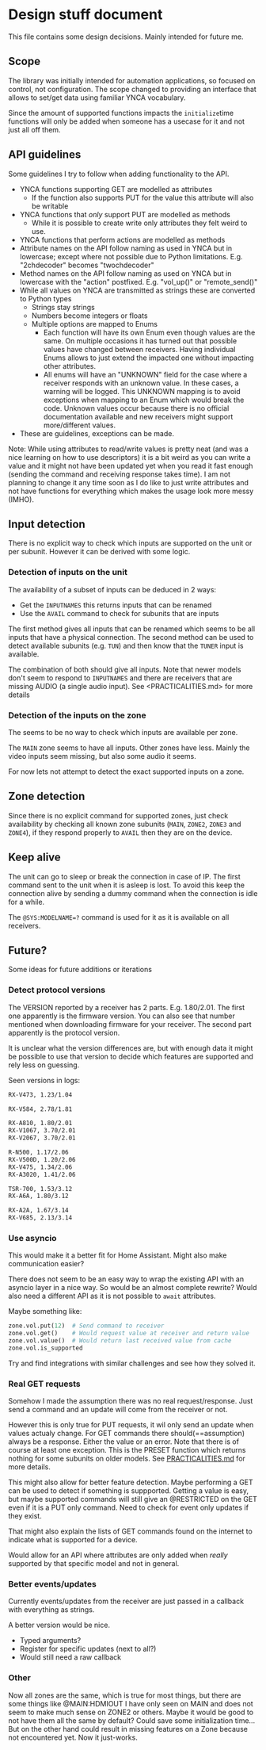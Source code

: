 # Design stuff document

This file contains some design decisions. Mainly intended for future me.

## Scope

The library was initially intended for automation applications, so focused on control, not configuration.
The scope changed to providing an interface that allows to set/get data using familiar YNCA vocabulary.

Since the amount of supported functions impacts the `initialize`time functions will only be added when someone has a usecase for it and not just all off them.

## API guidelines

Some guidelines I try to follow when adding functionality to the API.

* YNCA functions supporting GET are modelled as attributes
  * If the function also supports PUT for the value this attribute will also be writable
* YNCA functions that _only_ support PUT are modelled as methods
  * While it is possible to create write only attributes they felt weird to use.
* YNCA functions that perform actions are modelled as methods
* Attribute names on the API follow naming as used in YNCA but in lowercase; except where not possible due to Python limitations. E.g. "2chdecoder" becomes "twochdecoder"
* Method names on the API follow naming as used on YNCA but in lowercase with the "action" postfixed. E.g. "vol_up()" or "remote_send()"
* While all values on YNCA are transmitted as strings these are converted to Python types
  * Strings stay strings
  * Numbers become integers or floats
  * Multiple options are mapped to Enums
    * Each function will have its own Enum even though values are the same. On multiple occasions it has turned out that possible values have changed between receivers. Having individual Enums allows to just extend the impacted one without impacting other attributes.
    * All enums will have an "UNKNOWN" field for the case where a receiver responds with an unknown value. In these cases, a warning will be logged. This UNKNOWN mapping is to avoid exceptions when mapping to an Enum which would break the code. Unknown values occur because there is no official documentation available and new receivers might support more/different values.
* These are guidelines, exceptions can be made.

Note:
While using attributes to read/write values is pretty neat (and was a nice learning on how to use descriptors) it is a bit weird as you can write a value and it might not have been updated yet when you read it fast enough (sending the command and receiving response takes time). I am not planning to change it any time soon as I do like to just write attributes and not have functions for everything which makes the usage look more messy (IMHO).

## Input detection

There is no explicit way to check which inputs are supported on the unit or per subunit.
However it can be derived with some logic.

### Detection of inputs on the unit

The availability of a subset of inputs can be deduced in 2 ways:

* Get the `INPUTNAMES` this returns inputs that can be renamed
* Use the `AVAIL` command to check for subunits that are inputs

The first method gives all inputs that can be renamed which seems to be all inputs that have a physical connection.
The second method can be used to detect available subunits (e.g. `TUN`) and then know that the `TUNER` input is available.

The combination of both should give all inputs.
Note that newer models don't seem to respond to `INPUTNAMES` and there are receivers that are missing AUDIO (a single audio input). See <PRACTICALITIES.md> for more details

### Detection of the inputs on the zone

The seems to be no way to check which inputs are available per zone.

The `MAIN` zone seems to have all inputs. Other zones have less. Mainly the video inputs seem missing, but also some audio it seems.

For now lets not attempt to detect the exact supported inputs on a zone.

## Zone detection

Since there is no explicit command for supported zones, just check availability by checking all known zone subunits (`MAIN`, `ZONE2`, `ZONE3` and `ZONE4`), if they respond properly to `AVAIL` then they are on the device.

## Keep alive

The unit can go to sleep or break the connection in case of IP.
The first command sent to the unit when it is asleep is lost.
To avoid this keep the connection alive by sending a dummy command when the connection is idle for a while.

The `@SYS:MODELNAME=?` command is used for it as it is available on all receivers.

## Future?

Some ideas for future additions or iterations

### Detect protocol versions

The VERSION reported by a receiver has 2 parts. E.g. 1.80/2.01. The first one apparently is the firmware version. You can also see that number mentioned when downloading firmware for your receiver. The second part apparently is the protocol version.

It is unclear what the version differences are, but with enough data it might be possible to use that version to decide which features are supported and rely less on guessing.

Seen versions in logs:

```txt
RX-V473, 1.23/1.04

RX-V584, 2.78/1.81

RX-A810, 1.80/2.01
RX-V1067, 3.70/2.01
RX-V2067, 3.70/2.01

R-N500, 1.17/2.06
RX-V500D, 1.20/2.06
RX-V475, 1.34/2.06
RX-A3020, 1.41/2.06

TSR-700, 1.53/3.12
RX-A6A, 1.80/3.12

RX-A2A, 1.67/3.14
RX-V685, 2.13/3.14
```

### Use asyncio

This would make it a better fit for Home Assistant. Might also make communication easier?

There does not seem to be an easy way to wrap the existing API with an asyncio layer in a nice way. So would be an almost complete rewrite?
Would also need a different API as it is not possible to `await` attributes.

Maybe something like:

```python
zone.vol.put(12)  # Send command to receiver
zone.vol.get()    # Would request value at receiver and return value
zone.vol.value()  # Would return last received value from cache
zone.vol.is_supported
```

Try and find integrations with similar challenges and see how they solved it.

### Real GET requests

Somehow I made the assumption there was no real request/response. Just send a command and an update will come from the receiver or not.

However this is only true for PUT requests, it wil only send an update when values actualy change.
For GET commands there should(==assumption) always be a response. Either the value or an error.
Note that there is of course at least one exception. This is the PRESET function which returns nothing for some subunits on older models. See [PRACTICALITIES.md](PRACTICALITIES.md#presets) for more details.

This might also allow for better feature detection. Maybe performing a GET can be used to detect if something is suppported.
Getting a value is easy, but maybe supported commands will still give an @RESTRICTED on the GET even if it is a PUT only command.
Need to check for event only updates if they exist.

That might also explain the lists of GET commands found on the internet to indicate what is supported for a device.

Would allow for an API where attributes are only added when _really_ supported by that specific model and not in general.

### Better events/updates

Currently events/updates from the receiver are just passed in a callback with everything as strings.

A better version would be nice.

* Typed arguments?
* Register for specific updates (next to all?)
* Would still need a raw callback

### Other

Now all zones are the same, which is true for most things, but there are some things like @MAIN:HDMIOUT I have only seen on MAIN and does not seem to make much sense on ZONE2 or others. Maybe it would be good to not have them all the same by default? Could save some initialization time... But on the other hand could result in missing features on a Zone because not encountered yet. Now it just-works.
